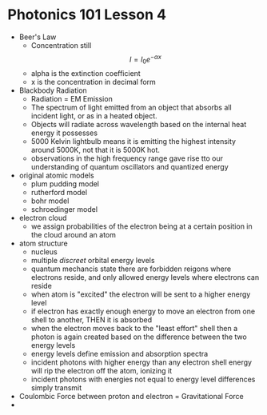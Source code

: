 # Photonics 101 Lesson 4
- Beer's Law
  - Concentration still $$I=I_0e^{-\alpha x}$$
  - alpha is the extinction coefficient
  - x is the concentration in decimal form
- Blackbody Radiation
  - Radiation = EM Emission
  - The spectrum of light emitted from an object that absorbs all incident light, or as in a heated object.
  - Objects will radiate across wavelength based on the internal heat energy it possesses
  - 5000 Kelvin lightbulb means it is emitting the highest intensity around 5000K, not that it is 5000K hot.
  - observations in the high frequency range gave rise tto our understanding of quantum oscillators and quantized energy
- original atomic models
  - plum pudding model
  - rutherford model
  - bohr model
  - schroedinger model
- electron cloud
  - we assign probabilities of the electron being at a certain position in the cloud around an atom
- atom structure
  - nucleus
  - multiple *discreet* orbital energy levels
  - quantum mechancis state there are forbidden reigons where electrons reside, and only allowed energy levels where electrons can reside
  - when atom is "excited" the electron will be sent to a higher energy level
  - if electron has exactly enough energy to move an electron from one shell to another, THEN it is absorbed
  - when the electron moves back to the "least effort" shell then a photon is again created based on the difference between the two energy levels
  - energy levels define emission and absorption spectra
  - incident photons with higher energy than any electron shell energy will rip the electron off the atom, ionizing it
  - incident photons with energies not equal to energy level differences simply transmit
- Coulombic Force between proton and electron = Gravitational Force
- 
